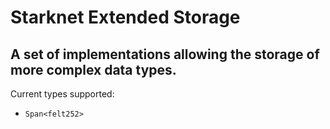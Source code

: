 # Starknet Extended Storage


## A set of implementations allowing the storage of more complex data types.

Current types supported:
- ```Span<felt252>```